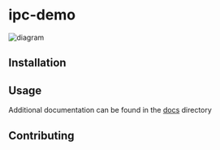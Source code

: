 # ipc-demo
![diagram]("docs/diagram.png")
  
## Installation

## Usage

Additional documentation can  be found in the [docs](./docs) directory

## Contributing



